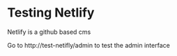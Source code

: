 # Testing Netlify

Netlify is a github based cms 

Go to http://test-netifly/admin to test the admin interface 